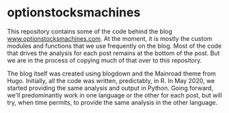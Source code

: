 # optionstocksmachines
This repository contains some of the code behind the blog www.optionstocksmachines.com. At the moment, it is mostly the custom modules and functions that we use frequently on the blog. Most of the code that drives the analysis for each post remains at the bottom of the post. But we are in the process of copying much of that over to this repository. 

The blog itself was created using blogdown and the Mainroad theme from Hugo. Initially, all the code was written, predictably, in R. In May 2020, we started providing the same analysis and output in Python. Going forward, we'll predominantly work in one language or the other for each post, but will try, when time permits, to provide the same analysis in the other language. 
